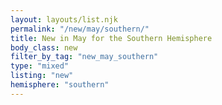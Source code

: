 ```yaml
---
layout: layouts/list.njk
permalink: "/new/may/southern/"
title: New in May for the Southern Hemisphere
body_class: new
filter_by_tag: "new_may_southern"
type: "mixed"
listing: "new"
hemisphere: "southern"
---
```

